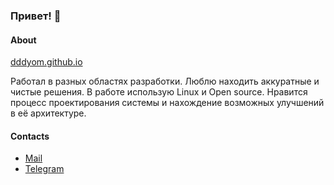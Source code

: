 ### Привет! 👋

#### About
[dddyom.github.io](https://dddyom.github.io/)

Работал в разных областях разработки. Люблю находить аккуратные и чистые решения. В работе использую Linux и Open source. Нравится процесс проектирования системы и нахождение возможных улучшений в её архитектуре.

#### Contacts
- [Mail](mailto:dddyom@gmail.com)
- [Telegram](https://t.me/dddyom)

